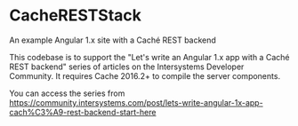 # CacheRESTStack
An example Angular 1.x site with a Caché REST backend

This codebase is to support the "Let's write an Angular 1.x app with a Caché REST backend" series of articles on the Intersystems Developer Community.  It requires Cache 2016.2+ to compile the server components.

You can access the series from https://community.intersystems.com/post/lets-write-angular-1x-app-cach%C3%A9-rest-backend-start-here
